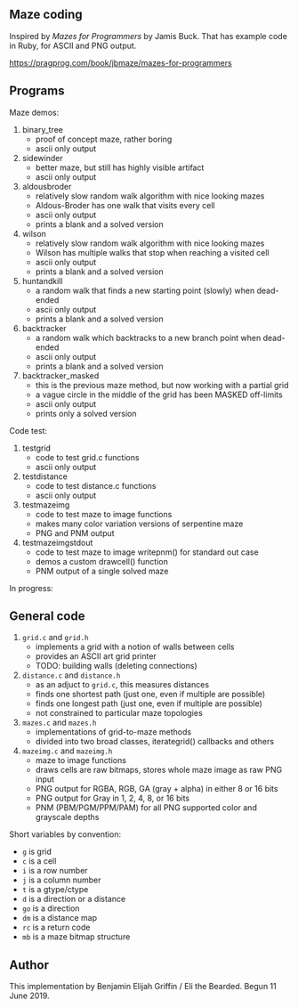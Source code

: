 Maze coding
-----------

Inspired by _Mazes for Programmers_ by Jamis Buck. That has example code
in Ruby, for ASCII and PNG output.

https://pragprog.com/book/jbmaze/mazes-for-programmers

Programs
--------

Maze demos:

1. binary_tree
   * proof of concept maze, rather boring
   * ascii only output
2. sidewinder
   * better maze, but still has highly visible artifact
   * ascii only output
3. aldousbroder
   * relatively slow random walk algorithm with nice looking mazes
   * Aldous-Broder has one walk that visits every cell
   * ascii only output
   * prints a blank and a solved version
4. wilson
   * relatively slow random walk algorithm with nice looking mazes
   * Wilson has multiple walks that stop when reaching a visited cell
   * ascii only output
   * prints a blank and a solved version
5. huntandkill
   * a random walk that finds a new starting point (slowly) when dead-ended
   * ascii only output
   * prints a blank and a solved version
6. backtracker
   * a random walk which backtracks to a new branch point when dead-ended
   * ascii only output
   * prints a blank and a solved version
7. backtracker_masked
   * this is the previous maze method, but now working with a partial grid
   * a vague circle in the middle of the grid has been MASKED off-limits
   * ascii only output
   * prints only a solved version

Code test:

1. testgrid
   * code to test grid.c functions
   * ascii only output
2. testdistance
   * code to test distance.c functions
   * ascii only output
3. testmazeimg   
   * code to test maze to image functions
   * makes many color variation versions of serpentine maze
   * PNG and PNM output
4. testmazeimgstdout
   * code to test maze to image writepnm() for standard out case
   * demos a custom drawcell() function
   * PNM output of a single solved maze

In progress:


General code
------------

1. `grid.c` and `grid.h`
   * implements a grid with a notion of walls between cells
   * provides an ASCII art grid printer
   * TODO: building walls (deleting connections)
2. `distance.c` and `distance.h`
   * as an adjuct to `grid.c`, this measures distances
   * finds one shortest path (just one, even if multiple are possible)
   * finds one longest path (just one, even if multiple are possible)
   * not constrained to particular maze topologies
3. `mazes.c` and `mazes.h`
   * implementations of grid-to-maze methods
   * divided into two broad classes, iterategrid() callbacks and others
4. `mazeimg.c` and `mazeimg.h`
   * maze to image functions
   * draws cells are raw bitmaps, stores whole maze image as raw PNG input
   * PNG output for RGBA, RGB, GA (gray + alpha) in either 8 or 16 bits
   * PNG output for Gray in 1, 2, 4, 8, or 16 bits
   * PNM (PBM/PGM/PPM/PAM) for all PNG supported color and grayscale depths

Short variables by convention:
 * `g` is grid
 * `c` is a cell
 * `i` is a row number
 * `j` is a column number
 * `t` is a gtype/ctype
 * `d` is a direction or a distance
 * `go` is a direction
 * `dm` is a distance map
 * `rc` is a return code
 * `mb` is a maze bitmap structure


Author
------
This implementation by Benjamin Elijah Griffin / Eli the Bearded.
Begun 11 June 2019.

